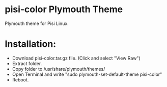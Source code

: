 # pisi-color Plymouth Theme
Plymouth theme for Pisi Linux. 

# Installation:
- Download pisi-color.tar.gz file. (Click and select "View Raw")
- Extract folder.
- Copy folder to /usr/share/plymouth/themes/
- Open Terminal and write "sudo plymouth-set-default-theme pisi-color"
- Reboot. 
